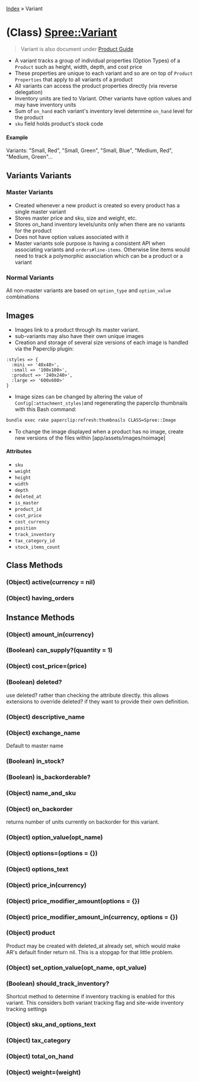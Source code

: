 [Index](../_index.md) » Variant

# (Class) [Spree::Variant](http://m.gymplayer.com/variant.rb)
> Variant is also document under [Product Guide](../../Products)

* A variant tracks a group of individual properties (Option Types) of a `Product` such as height,
 width, depth, and cost price
* These properties are unique to each variant and so are on top of `Product Properties` that apply
 to all variants of a product
* All variants can access the product properties directly (via reverse delegation)
* Inventory units are tied to Variant. Other variants have option values and may have inventory units
* Sum of `on_hand` each variant's inventory level determine `on_hand` level for the product
* `sku` field holds product's stock code

#### Example
Variants: "Small, Red", "Small, Green", "Small, Blue", "Medium, Red", "Medium, Green"...

## Variants Variants

### Master Variants
* Created whenever a new product is created so every product has a single master variant
* Stores master price and sku, size and weight, etc.
* Stores on_hand inventory levels/units only when there are no variants for the product
* Does not have option values associated with it
* Master variants sole purpose is having a consistent API when associating variants and
`orders#line-items`. Otherwise line items would need to track a polymorphic association which can
 be a product or a variant

### Normal Variants
All non-master variants are  based on `option_type` and `option_value` combinations

## Images
* Images link to a product through its master variant.
* sub-variants may also have their own unique images
* Creation and storage of several size versions of each image is handled via the Paperclip plugin:
```
:styles => {
  :mini => '48x48>',
  :small => '100x100>',
  :product => '240x240>',
  :large => '600x600>'
}
```
* Image sizes can be changed by altering the value of `Config[:attachment_styles]`and regenerating
the paperclip thumbnails with this Bash command:
```bash
bundle exec rake paperclip:refresh:thumbnails CLASS=Spree::Image
```
* To change the image displayed when a product has no image, create new versions of the files within [app/assets/images/noimage]


#### Attributes
* `sku`
* `weight`
* `height`
* `width`
* `depth`
* `deleted_at`
* `is_master`
* `product_id`
* `cost_price`
* `cost_currency`
* `position`
* `track_inventory`
* `tax_category_id`
* `stock_items_count`

## Class Methods
### (Object) **active**(currency = nil)


### (Object) **having_orders**


## Instance Methods
### (Object) **amount_in**(currency)


###  (Boolean) **can_supply?**(quantity = 1)


### (Object) **cost_price=**(price)


###  (Boolean) **deleted?**
use deleted? rather than checking the attribute directly. this allows extensions to override
deleted? if they want to provide their own definition.

### (Object) **descriptive_name**


### (Object) **exchange_name**
Default to master name

###  (Boolean) **in_stock?**


###  (Boolean) **is_backorderable?**


### (Object) **name_and_sku**


### (Object) **on_backorder**
returns number of units currently on backorder for this variant.

### (Object) **option_value**(opt_name)


### (Object) **options=**(options = {})


### (Object) **options_text**


### (Object) **price_in**(currency)


### (Object) **price_modifier_amount**(options = {})


### (Object) **price_modifier_amount_in**(currency, options = {})


### (Object) **product**
Product may be created with deleted_at already set, which would make AR's default finder return
nil. This is a stopgap for that little problem.

### (Object) **set_option_value**(opt_name, opt_value)


###  (Boolean) **should_track_inventory?**
Shortcut method to determine if inventory tracking is enabled for this variant. This considers
both variant tracking flag and site-wide inventory tracking settings

### (Object) **sku_and_options_text**


### (Object) **tax_category**


### (Object) **total_on_hand**


### (Object) **weight=**(weight)


